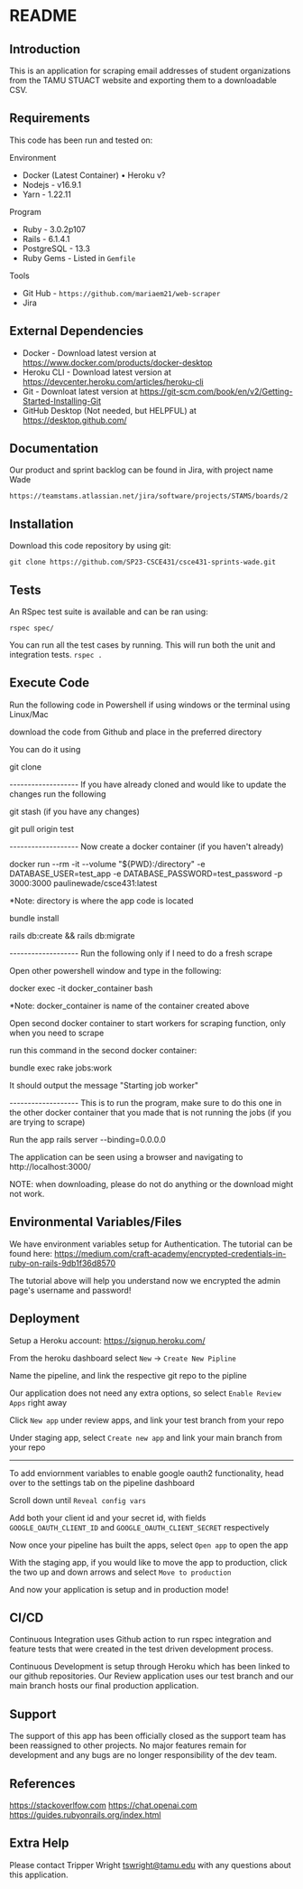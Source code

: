 # README

## Introduction

This is an application for scraping email addresses of student organizations from the TAMU STUACT website and exporting them to a downloadable CSV. 

## Requirements

This code has been run and tested on:

Environment
- Docker (Latest Container)
•	Heroku v?
- Nodejs - v16.9.1
- Yarn - 1.22.11

Program
- Ruby - 3.0.2p107
- Rails - 6.1.4.1
- PostgreSQL - 13.3
- Ruby Gems - Listed in `Gemfile`

Tools
- Git Hub - `https://github.com/mariaem21/web-scraper`
- Jira

## External Dependencies

- Docker - Download latest version at https://www.docker.com/products/docker-desktop
- Heroku CLI - Download latest version at https://devcenter.heroku.com/articles/heroku-cli
- Git - Downloat latest version at https://git-scm.com/book/en/v2/Getting-Started-Installing-Git
- GitHub Desktop (Not needed, but HELPFUL) at https://desktop.github.com/

## Documentation

Our product and sprint backlog can be found in Jira, with project name Wade

`https://teamstams.atlassian.net/jira/software/projects/STAMS/boards/2`

## Installation

Download this code repository by using git:

`git clone https://github.com/SP23-CSCE431/csce431-sprints-wade.git`


## Tests

An RSpec test suite is available and can be ran using:

`rspec spec/`

You can run all the test cases by running. This will run both the unit and integration tests.
`rspec .`

## Execute Code

Run the following code in Powershell if using windows or the terminal using Linux/Mac

download the code from Github and place in the preferred directory

You can do it using

git clone 

------------------- If you have already cloned and would like to update the changes run the following

git stash (if you have any changes)

git pull origin test

------------------- Now create a docker container (if you haven't already)

docker run --rm -it --volume "${PWD}:/directory" -e DATABASE_USER=test_app -e DATABASE_PASSWORD=test_password -p 3000:3000 paulinewade/csce431:latest

*Note: directory is where the app code is located

bundle install

rails db:create && rails db:migrate

------------------- Run the following only if I need to do a fresh scrape

Open other powershell window and type in the following:

docker exec -it docker_container bash

*Note: docker_container is name of the container created above

Open second docker container to start workers for scraping function, only when you need to scrape

run this command in the second docker container: 

bundle exec rake jobs:work

It should output the message "Starting job worker"

------------------- This is to run the program, make sure to do this one in the other docker container that you made that is not running the jobs (if you are trying to scrape)

Run the app rails server --binding=0.0.0.0

The application can be seen using a browser and navigating to http://localhost:3000/

NOTE: when downloading, please do not do anything or the download might not work.

## Environmental Variables/Files

We have environment variables setup for Authentication. The tutorial can be found here: https://medium.com/craft-academy/encrypted-credentials-in-ruby-on-rails-9db1f36d8570

The tutorial above will help you understand now we encrypted the admin page's username and password!


## Deployment

Setup a Heroku account: https://signup.heroku.com/

From the heroku dashboard select `New` -> `Create New Pipline`

Name the pipeline, and link the respective git repo to the pipline

Our application does not need any extra options, so select `Enable Review Apps` right away

Click `New app` under review apps, and link your test branch from your repo

Under staging app, select `Create new app` and link your main branch from your repo

--------

To add enviornment variables to enable google oauth2 functionality, head over to the settings tab on the pipeline dashboard

Scroll down until `Reveal config vars`

Add both your client id and your secret id, with fields `GOOGLE_OAUTH_CLIENT_ID` and `GOOGLE_OAUTH_CLIENT_SECRET` respectively

Now once your pipeline has built the apps, select `Open app` to open the app

With the staging app, if you would like to move the app to production, click the two up and down arrows and select `Move to production`

And now your application is setup and in production mode!

## CI/CD

Continuous Integration uses Github action to run rspec integration and feature tests that were created in the test driven development process.

Continuous Development is setup through Heroku which has been linked to our github repositories. Our Review application uses our test branch and our main branch hosts our final production application.

## Support

The support of this app has been officially closed as the support team has been reassigned to other projects. No major features remain for development and any bugs are no longer responsibility of the dev team.

## References

https://stackoverlfow.com
https://chat.openai.com
https://guides.rubyonrails.org/index.html

## Extra Help

Please contact Tripper Wright tswright@tamu.edu with any questions about this application.
